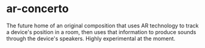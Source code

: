 # ar-concerto

The future home of an original composition that uses AR technology to track a device's position in a room, then uses that information to produce sounds through the device's speakers. Highly experimental at the moment.
